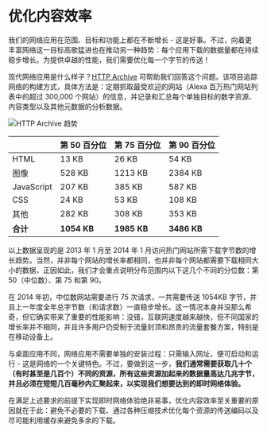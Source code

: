 # 优化内容效率

我们的网络应用在范围、目标和功能上都在不断增长 - 这是好事。不过，向着更丰富网络这一目标高歌猛进也在推动另一种趋势：每个应用下载的数据量都在持续稳步增长。为提供卓越的性能，我们需要优化每一个字节的传送！

现代网络应用是什么样子？[HTTP Archive](http://httparchive.org/) 可帮助我们回答这个问题。该项目追踪网络的构建方式，具体方法是：定期抓取最受欢迎的网站（Alexa 百万热门网站列表中的超过 300,000 个网站）的信息，并记录和汇总每个单独目标的数字资源、内容类型以及其他元数据的分析数据。

![HTTP Archive 趋势](https://developers.google.cn/web/fundamentals/performance/optimizing-content-efficiency/images/http-archive-trends.png)

|            | 第 50 百分位 | 第 75 百分位 | 第 90 百分位 |
| :--------- | :----------- | :----------- | :----------- |
| HTML       | 13 KB        | 26 KB        | 54 KB        |
| 图像       | 528 KB       | 1213 KB      | 2384 KB      |
| JavaScript | 207 KB       | 385 KB       | 587 KB       |
| CSS        | 24 KB        | 53 KB        | 108 KB       |
| 其他       | 282 KB       | 308 KB       | 353 KB       |
| **合计**   | **1054 KB**  | **1985 KB**  | **3486 KB**  |

以上数据呈现的是 2013 年 1 月至 2014 年 1 月访问热门网站所需下载字节数的增长趋势。当然，并非每个网站的增长率都相同，也并非每个网站都需要下载相同大小的数据，正因如此，我们才会重点说明分布范围内以下这几个不同的分位数：第 50（中位数）、第 75 和第 90。

在 2014 年初，中位数网站需要进行 75 次请求，一共需要传送 1054KB 字节，并且上一年度全年总字节数（和请求数）一直稳步增长。这一情况本身并没那么希奇，但它确实带来了重要的性能影响：没错，互联网速度越来越快，但不同国家的增长率并不相同，并且许多用户仍受制于流量封顶和昂贵的流量套餐方案，特别是在移动设备上。

与桌面应用不同，网络应用不需要单独的安装过程：只需输入网址，便可启动和运行 - 这是网络的一个关键特色。不过，要做到这一步，**我们通常需要获取几十个（有时甚至是几百个）不同的资源，所有这些资源加起来的数据量高达几兆字节，并且必须在短短几百毫秒内汇聚起来，以实现我们想要达到的即时网络体验。**

在满足上述要求的前提下实现即时网络体验绝非易事，优化内容效率至关重要的原因就在于此：避免不必要的下载、通过各种压缩技术优化每个资源的传送编码以及尽可能利用缓存来避免多余的下载。